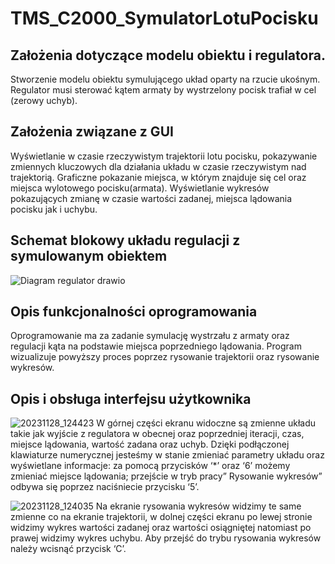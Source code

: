 # TMS_C2000_SymulatorLotuPocisku

## Założenia dotyczące modelu obiektu i regulatora.
Stworzenie modelu obiektu symulującego układ oparty na rzucie ukośnym. Regulator musi 
sterować kątem armaty by wystrzelony pocisk trafiał w cel (zerowy uchyb).

## Założenia związane z GUI
Wyświetlanie w czasie rzeczywistym trajektorii lotu pocisku, pokazywanie zmiennych kluczowych 
dla działania układu w czasie rzeczywistym nad trajektorią. Graficzne pokazanie miejsca, w którym 
znajduje się cel oraz miejsca wylotowego pocisku(armata). Wyświetlanie wykresów pokazujących 
zmianę w czasie wartości zadanej, miejsca lądowania pocisku jak i uchybu.

## Schemat blokowy układu regulacji z symulowanym obiektem
![Diagram regulator drawio](https://github.com/KrystianWolin/TMS_C2000_SymulatorLotuPocisku/assets/129780873/d78a3f45-18bf-4cb8-be56-4015049b65c5)

## Opis funkcjonalności oprogramowania
Oprogramowanie ma za zadanie symulację wystrzału z armaty oraz regulacji kąta na podstawie 
miejsca poprzedniego lądowania. Program wizualizuje powyższy proces poprzez rysowanie 
trajektorii oraz rysowanie wykresów.

## Opis i obsługa interfejsu użytkownika
![20231128_124423](https://github.com/KrystianWolin/TMS_C2000_SymulatorLotuPocisku/assets/129780873/cfa2cb52-f390-46c2-8172-14ebb7280229)
W górnej części ekranu widoczne są zmienne układu takie jak wyjście z regulatora w obecnej oraz 
poprzedniej iteracji, czas, miejsce lądowania, wartość zadana oraz uchyb. Dzięki podłączonej 
klawiaturze numerycznej jesteśmy w stanie zmieniać parametry układu oraz wyświetlane 
informacje: za pomocą przycisków ‘*’ oraz ‘6’ możemy zmieniać miejsce lądowania; przejście w 
tryb pracy” Rysowanie wykresów” odbywa się poprzez naciśniecie przycisku ‘5’.

![20231128_124035](https://github.com/KrystianWolin/TMS_C2000_SymulatorLotuPocisku/assets/129780873/ef28d147-f8c0-4cca-b21c-65ea31af8469)
Na ekranie rysowania wykresów widzimy te same zmienne co na ekranie trajektorii, w dolnej 
części ekranu po lewej stronie widzimy wykres wartości zadanej oraz wartości osiągniętej
natomiast po prawej widzimy wykres uchybu. Aby przejść do trybu rysowania wykresów należy 
wcisnąć przycisk ‘C’.

